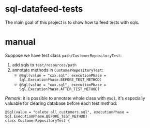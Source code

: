 # sql-datafeed-tests
The main goal of this project is to show how to feed tests with sqls.

# manual
Suppose we have test class `path/CustomerRepositoryTest`:

1. add sqls to `test/resources/path`
1. annotate methods in `CustomerRepositoryTest`:
    * `@Sql(value = "xxx.sql", executionPhase = Sql.ExecutionPhase.BEFORE_TEST_METHOD)`
    * `@Sql(value = "xxx.sql", executionPhase = Sql.ExecutionPhase.AFTER_TEST_METHOD)`
    
_Remark_: it is possible to annotate whole class with `@Sql`, it's especially valuable for 
clearing database before each test method:
```
@Sql(value = "delete_all_customers.sql", executionPhase = Sql.ExecutionPhase.BEFORE_TEST_METHOD)
class CustomerRepositoryTest {
```